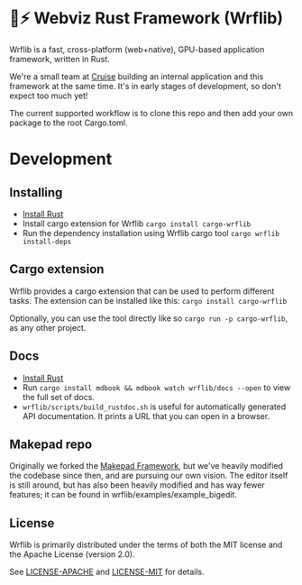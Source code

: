 # 🐢⚡ Webviz Rust Framework (Wrflib)

Wrflib is a fast, cross-platform (web+native), GPU-based application framework, written in Rust.

We're a small team at [Cruise](https://getcruise.com/) building an internal application and this framework at the same time. It's in early stages of development, so don't expect too much yet!

The current supported workflow is to clone this repo and then add your own package to the root Cargo.toml.

# Development
## Installing
* [Install Rust](https://www.rust-lang.org/tools/install)
* Install cargo extension for Wrflib `cargo install cargo-wrflib`
* Run the dependency installation using Wrflib cargo tool `cargo wrflib install-deps`

## Cargo extension
Wrflib provides a cargo extension that can be used to perform different tasks. The extension can be installed like this: `cargo install cargo-wrflib`

Optionally, you can use the tool directly like so `cargo run -p cargo-wrflib`, as any other project.

## Docs

* [Install Rust](https://www.rust-lang.org/tools/install)
* Run `cargo install mdbook && mdbook watch wrflib/docs --open` to view the full set of docs.
* `wrflib/scripts/build_rustdoc.sh` is useful for automatically generated API documentation. It prints a URL that you can open in a browser.

## Makepad repo

Originally we forked the [Makepad Framework](https://github.com/makepad/makepad), but we've heavily modified the codebase since then, and are pursuing our own vision. The editor itself is still around, but has also been heavily modified and has way fewer features; it can be found in wrflib/examples/example_bigedit.

## License

Wrflib is primarily distributed under the terms of both the MIT license and the Apache License (version 2.0).

See [LICENSE-APACHE](LICENSE-APACHE) and [LICENSE-MIT](LICENSE-MIT) for details.
